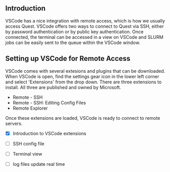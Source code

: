 ## Introduction

VSCode has a nice integration with remote access, which is how we usually access Quest. VSCode offers two ways to connect to Quest via SSH, either by password authentication or by public key authentication. Once connected, the terminal can be accessed in a view on VSCode and SLURM jobs can be easily sent to the queue within the VSCode window. 

## Setting up VSCode for Remote Access

VSCode comes with several extesions and plugins that can be downloaded. When VSCode is open, find the settings gear icon in the lower left corner and select 'Extensions' from the drop down. There are three extensions to install. All three are published and owned by Microsoft.

- Remote - SSH 
- Remote - SSH: Editing Config Files
- Remote Explorer

Once these extensions are loaded, VSCode is ready to connect to remote servers.

- [x] Introduction to VSCode extensions
- [ ] SSH config file
- [ ] Terminal view
- [ ] log files update real time

